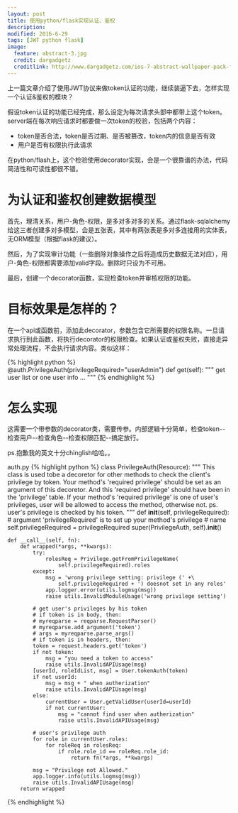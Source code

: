 ```yaml
---
layout: post
title: 使用python/flask实现认证、鉴权
description: 
modified: 2016-6-29
tags: [JWT python flask]
image:
  feature: abstract-3.jpg
  credit: dargadgetz
  creditlink: http://www.dargadgetz.com/ios-7-abstract-wallpaper-pack-for-iphone-5-and-ipod-touch-retina/
---
```


上一篇文章介绍了使用JWT协议来做token认证的功能，继续装逼下去，怎样实现一个认证&鉴权的模块？

假设token认证的功能已经完成，那么设定为每次请求头部中都带上这个token。server端在每次响应请求时都要做一次token的校验，包括两个内容：

* token是否合法，token是否过期、是否被篡改，token内的信息是否有效
* 用户是否有权限执行此请求

在python/flash上，这个检验使用decorator实现，会是一个很靠谱的办法，代码简洁性和可读性都很不错。

# 为认证和鉴权创建数据模型
首先，理清关系，用户-角色-权限，是多对多对多的关系。通过flask-sqlalchemy给这三者创建多对多模型，会是五张表，其中有两张表是多对多连接用的实体表，无ORM模型（根据flask的建议）。

然后，为了实现审计功能（一些删除对象操作之后将造成历史数据无法对应），用户-角色-权限都需要添加valid字段。删除时只设为不可用。

最后，创建一个decorator函数，实现检查token并审核权限的功能。

# 目标效果是怎样的？

在一个api或函数前，添加此decorator，参数包含它所需要的权限名称。一旦请求执行到此函数，将执行decorator的权限检查。如果认证或鉴权失败，直接走异常处理流程，不会执行请求内容。类似这样：

{% highlight python %}
@auth.PrivilegeAuth(privilegeRequired="userAdmin")
    def get(self):
        """
        get user list or one user info ...
        """
{% endhighlight %}

# 怎么实现

这需要一个带参数的decorator类，需要传参。内部逻辑十分简单，检查token--检查用户--检查角色--检查权限匹配--搞定放行。

ps.抱歉我的英文十分chinglish哈哈。。

auth.py
{% highlight python %}
class PrivilegeAuth(Resource):
    """
    This class is used tobe a decoretor for other methods to check the
    client's privilege by token.
    Your method's 'required privilege' should be set as an argument of this
    decoretor. And this 'required privilege' should have been in the
    'privilege' table.
    If your method's 'required privilege' is one of user's privileges,
    user will be allowed to access the method, otherwise not.
    ps. user's privilege is checked by his token.
    """
    def __init__(self, privilegeRequired):
        # argument 'privilegeRequired' is to set up your method's privilege
        # name
        self.privilegeRequired = privilegeRequired
        super(PrivilegeAuth, self).__init__()

    def __call__(self, fn):
        def wrapped(*args, **kwargs):
            try:
                rolesReq = Privilege.getFromPrivilegeName(
                    self.privilegeRequired).roles
            except:
                msg = 'wrong privilege setting: privilege (' +\
                    self.privilegeRequired + ') doesnot set in any roles'
                app.logger.error(utils.logmsg(msg))
                raise utils.InvalidModuleUsage('wrong privilege setting')

            # get user's privileges by his token
            # if token is in body, then:
            # myreqparse = reqparse.RequestParser()
            # myreqparse.add_argument('token')
            # args = myreqparse.parse_args()
            # if token is in headers, then:
            token = request.headers.get('token')
            if not token:
                msg = "you need a token to access"
                raise utils.InvalidAPIUsage(msg)
            [userId, roleIdList, msg] = User.tokenAuth(token)
            if not userId:
                msg = msg + " when autherization"
                raise utils.InvalidAPIUsage(msg)
            else:
                currentUser = User.getValidUser(userId=userId)
                if not currentUser:
                    msg = "cannot find user when autherization"
                    raise utils.InvalidAPIUsage(msg)

            # user's privilege auth
            for role in currentUser.roles:
                for roleReq in rolesReq:
                    if role.role_id == roleReq.role_id:
                        return fn(*args, **kwargs)

            msg = "Privilege not Allowed."
            app.logger.info(utils.logmsg(msg))
            raise utils.InvalidAPIUsage(msg)
        return wrapped

{% endhighlight %}
